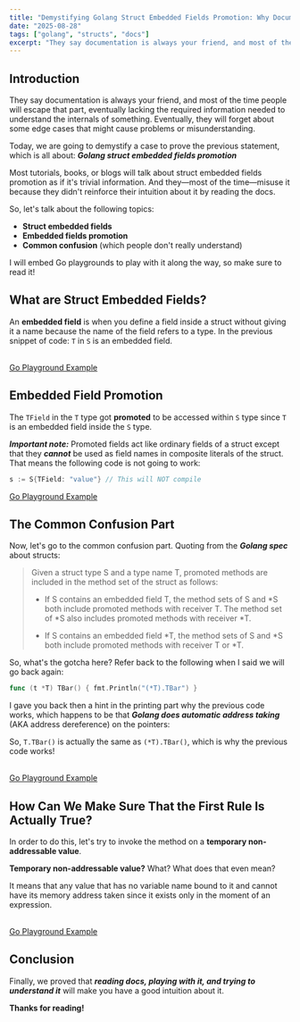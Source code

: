```yaml
---
title: "Demystifying Golang Struct Embedded Fields Promotion: Why Documentation Matters?"
date: "2025-08-28"
tags: ["golang", "structs", "docs"]
excerpt: "They say documentation is always your friend, and most of the time people will escape that part, eventually lacking the required information needed to understand the internals of something. In this post, I will share my experience with Golang struct embedded fields promotion and how documentation played a crucial role in understanding it."
---
```


## Introduction

They say documentation is always your friend, and most of the time people will escape that part, eventually lacking the required information needed to understand the internals of something. Eventually, they will forget about some edge cases that might cause problems or misunderstanding.

Today, we are going to demystify a case to prove the previous statement, which is all about:
***Golang struct embedded fields promotion***

Most tutorials, books, or blogs will talk about struct embedded fields promotion as if it's trivial information. And they—most of the time—misuse it because they didn't reinforce their intuition about it by reading the docs.

So, let's talk about the following topics:
- **Struct embedded fields**
- **Embedded fields promotion**  
- **Common confusion** (which people don't really understand)

I will embed Go playgrounds to play with it along the way, so make sure to read it!

## What are Struct Embedded Fields?

An **embedded field** is when you define a field inside a struct without giving it a name because the name of the field refers to a type. In the previous snippet of code: `T` in `S` is an embedded field.

<br>[Go Playground Example](https://go.dev/play/p/gYAvYH3AkQm)<br>

## Embedded Field Promotion

The `TField` in the `T` type got **promoted** to be accessed within `S` type since `T` is an embedded field inside the `S` type.

***Important note:*** Promoted fields act like ordinary fields of a struct except that they ***cannot*** be used as field names in composite literals of the struct. That means the following code is not going to work:

```go
s := S{TField: "value"} // This will NOT compile
```

[Go Playground Example](https://go.dev/play/p/P0W2Ar1JA10)<br>

## The Common Confusion Part

Now, let's go to the common confusion part. Quoting from the ***Golang spec*** about structs:

> Given a struct type S and a type name T, promoted methods are included in the method set of the struct as follows:
>
> - If S contains an embedded field T, the method sets of S and *S both include promoted methods with receiver T. The method set of *S also includes promoted methods with receiver *T.
>
> - If S contains an embedded field *T, the method sets of S and *S both include promoted methods with receiver T or *T.



So, what's the gotcha here? Refer back to the following when I said we will go back again:

```go
func (t *T) TBar() { fmt.Println("(*T).TBar") }
```

I gave you back then a hint in the printing part why the previous code works, which happens to be that ***Golang does automatic address taking*** (AKA address dereference) on the pointers:

So, `T.TBar()` is actually the same as `(*T).TBar()`, which is why the previous code works!

<br>[Go Playground Example](https://go.dev/play/p/a4Srrl8_Os0)<br>

## How Can We Make Sure That the First Rule Is Actually True?

In order to do this, let's try to invoke the method on a **temporary non-addressable value**.

**Temporary non-addressable value?** What? What does that even mean?

It means that any value that has no variable name bound to it and cannot have its memory address taken since it exists only in the moment of an expression.

<br>[Go Playground Example](https://go.dev/play/p/4gpYKgo1dZ6)<br>

## Conclusion

Finally, we proved that ***reading docs, playing with it, and trying to understand it*** will make you have a good intuition about it.

**Thanks for reading!**